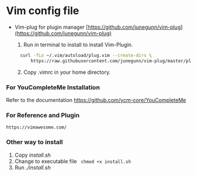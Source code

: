 # Vim config file

  - Vim-plug for plugin manager
    [https://github.com/junegunn/vim-plug](https://github.com/junegunn/vim-plug)
  
    1. Run in terminal to install to install Vim-Plugin. 
 
    ```sh
      curl -fLo ~/.vim/autoload/plug.vim --create-dirs \
          https://raw.githubusercontent.com/junegunn/vim-plug/master/plug.vim
    ```  
    2. Copy .vimrc in your home directory.

### For YouCompleteMe Installation

  Refer to the documentation
  https://github.com/ycm-core/YouCompleteMe

### For Reference and Plugin
 
    https://vimawesome.com/

### Other way to install
  
 1. Copy *install.sh*  
 2. Change to executable file
    ``` chmod +x install.sh```
 3. Run *./install.sh* 
